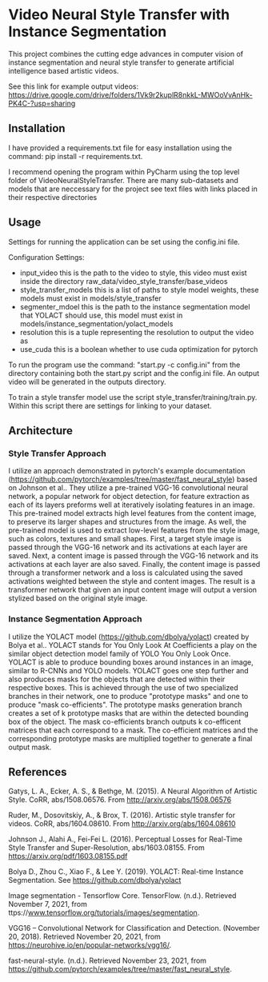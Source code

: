 # Video Neural Style Transfer with Instance Segmentation

This project combines the cutting edge advances in computer vision of instance segmentation and neural style transfer
to generate artificial intelligence based artistic videos.

See this link for example output videos:
https://drive.google.com/drive/folders/1Vk9r2kuplR8nkkL-MWOoVvAnHk-PK4C-?usp=sharing

## Installation
I have provided a requirements.txt file for easy installation using the command:
pip install -r requirements.txt.

I recommend opening the program within PyCharm using the top level folder of VideoNeuralStyleTransfer. 
There are many sub-datasets and models that are neccessary for the project see text files with links placed in their respective directories


## Usage
Settings for running the application can be set using the config.ini file. 

Configuration Settings:
- input_video this is the path to the video to style, this video must exist inside the directory raw_data/video_style_transfer/base_videos
- style_transfer_models this is a list of paths to style model weights, these models must exist in models/style_transfer
- segmenter_mdoel this is the path to the instance segmentation model that YOLACT should use, this model must exist in models/instance_segmentation/yolact_models
- resolution this is a tuple representing the resolution to output the video as
- use_cuda this is a boolean whether to use cuda optimization for pytorch

To run the program use the command: "start.py -c config.ini" from the directory containing both the start.py script and the config.ini file.
An output video will be generated in the outputs directory.

To train a style transfer model use the script style_transfer/training/train.py. 
Within this script there are settings for linking to your dataset.

## Architecture

### Style Transfer Approach
I utilize an approach demonstrated in pytorch's example documentation (https://github.com/pytorch/examples/tree/master/fast_neural_style) based on Johnson et al..
They utilize a pre-trained VGG-16 convolutional neural network, a popular network for object detection, for feature extraction as each of its layers preforms well at iteratively isolating features in an image.
This pre-trained model extracts high level features from the content image, to preserve its larger shapes and structures from the image.
As well, the pre-trained model is used to extract low-level features from the style image, such as colors, textures and small shapes.
First, a target style image is passed through the VGG-16 network and its activations at each layer are saved.
Next, a content image is passed through the VGG-16 network and its activations at each layer are also saved.
Finally, the content image is passed through a transformer network and a loss is calculated using the saved activations weighted between the style and content images.
The result is a transformer network that given an input content image will output a version stylized based on the original style image.


### Instance Segmentation Approach
I utilize the YOLACT model (https://github.com/dbolya/yolact) created by Bolya et al.. YOLACT stands for You Only Look At Coefficients 
a play on the similar object detection model family of YOLO You Only Look Once. YOLACT is able to produce bounding boxes around instances
in an image, similar to R-CNNs and YOLO models. YOLACT goes one step further and also produces masks for the objects that are detected 
within their respective boxes. This is achieved through the use of two specialized branches in their network, one to produce "prototype masks" and
one to produce "mask co-efficients". The prototype masks generation branch creates a set of k prototype masks that are within the detected bounding box 
of the object. The mask co-efficients branch outputs k co-efficent matrices that each correspond to a mask. The co-efficient matrices and the corresponding 
prototype masks are multiplied together to generate a final output mask.

## References
Gatys, L. A., Ecker, A. S., & Bethge, M. (2015). A Neural Algorithm of Artistic Style. CoRR, abs/1508.06576. From http://arxiv.org/abs/1508.06576

Ruder, M., Dosovitskiy, A., & Brox, T. (2016). Artistic style transfer for videos. CoRR, abs/1604.08610. From http://arxiv.org/abs/1604.08610

Johnson J., Alahi A., Fei-Fei L. (2016). Perceptual Losses for Real-Time Style Transfer and Super-Resolution, abs/1603.08155. From https://arxiv.org/pdf/1603.08155.pdf

Bolya D., Zhou C., Xiao F., & Lee Y. (2019). YOLACT: Real-time Instance Segmentation. 
    See https://github.com/dbolya/yolact

Image segmentation - Tensorflow Core. TensorFlow. (n.d.). Retrieved November 7, 2021, from ttps://www.tensorflow.org/tutorials/images/segmentation.

VGG16 – Convolutional Network for Classification and Detection. (November 20, 2018). Retrieved November 20, 2021, from https://neurohive.io/en/popular-networks/vgg16/.

fast-neural-style. (n.d.). Retrieved November 23, 2021, from https://github.com/pytorch/examples/tree/master/fast_neural_style.
